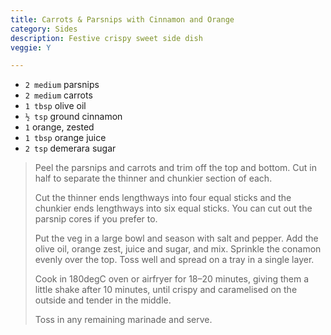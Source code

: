 ```yaml
---
title: Carrots & Parsnips with Cinnamon and Orange
category: Sides
description: Festive crispy sweet side dish
veggie: Y

--- 
```

* `2 medium` parsnips
* `2 medium` carrots
* `1 tbsp` olive oil
* `½ tsp` ground cinnamon
* `1` orange, zested
* `1 tbsp` orange juice
* `2 tsp` demerara sugar
 
> Peel the parsnips and carrots and trim off the top and bottom. Cut in half to separate the thinner and chunkier section of each.
> 
> Cut the thinner ends lengthways into four equal sticks and the chunkier ends lengthways into six equal sticks. You can cut out the parsnip cores if you prefer to.
> 
> Put the veg in a large bowl and season with salt and pepper. Add the olive oil, orange zest, juice and sugar, and mix. Sprinkle the conamon evenly over the top. Toss well and spread on a tray in a single layer.
> 
> Cook in 180degC oven or airfryer for 18–20 minutes, giving them a little shake after 10 minutes, until crispy and caramelised on the outside and tender in the middle.
> 
> Toss in any remaining marinade and serve. 
